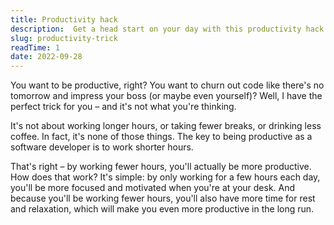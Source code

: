 ```yaml
---
title: Productivity hack
description:  Get a head start on your day with this productivity hack.
slug: productivity-trick
readTime: 1
date: 2022-09-28
---
```



You want to be productive, right? You want to churn out code like there's no tomorrow and impress your boss (or maybe even yourself)? Well, I have the perfect trick for you – and it's not what you're thinking.

It's not about working longer hours, or taking fewer breaks, or drinking less coffee. In fact, it's none of those things. The key to being productive as a software developer is to work shorter hours.

That's right – by working fewer hours, you'll actually be more productive. How does that work? It's simple: by only working for a few hours each day, you'll be more focused and motivated when you're at your desk. And because you'll be working fewer hours, you'll also have more time for rest and relaxation, which will make you even more productive in the long run.
